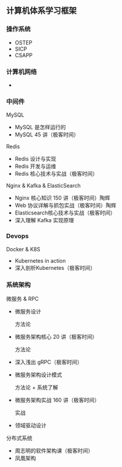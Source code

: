 ## 计算机体系学习框架

### 操作系统

- OSTEP
- SICP
- CSAPP

### 计算机网络

- 

### 中间件

MySQL

- MySQL 是怎样运行的
- MySQL 45 讲（极客时间）

Redis

- Redis 设计与实现
- Redis 开发与运维
- Redis 核心技术与实战（极客时间）

Nginx & Kafka & ElasticSearch

- Nginx 核心知识 150 讲（极客时间）陶辉
- Web 协议详解与抓包实战（极客时间）陶辉
- Elasticsearch核心技术与实战（极客时间）
- 深入理解 Kafka 实现原理

### Devops

Docker & K8S

- Kubernetes in action
- 深入剖析Kubernetes（极客时间）

### 系统架构

 微服务 & RPC

- 微服务设计
    
    方法论
    
- 微服务架构核心 20 讲（极客时间）
    
    方法论
    
- 深入浅出 gRPC（极客时间）
- 微服务架构设计模式
    
    方法论 + 系统了解
    
- 微服务架构实战 160 讲（极客时间）
    
    实战
    
- 领域驱动设计

分布式系统

- 周志明的软件架构课（极客时间）
- 凤凰架构
